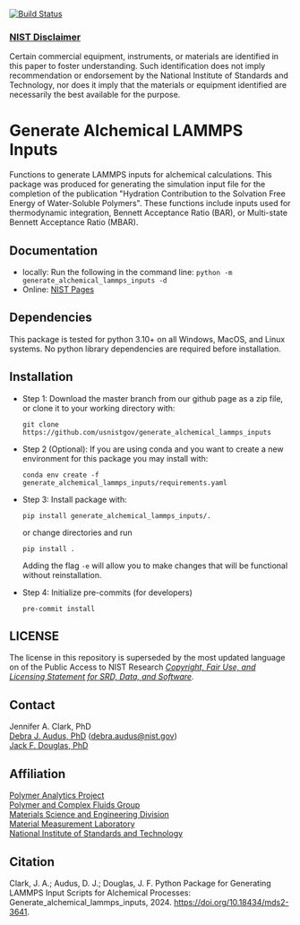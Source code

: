 <!--- GitHub Badges only --->
[![Build Status](https://github.com/usnistgov/generate_alchemical_lammps_inputs/workflows/CI/badge.svg)](https://github.com/usnistgov/generate_alchemical_lammps_inputs/actions?query=workflow%3ACI)

### [NIST Disclaimer][nist-disclaimer]

Certain commercial equipment, instruments, or materials are identified in this paper to foster understanding. Such identification does not imply recommendation or endorsement by the National Institute of Standards and Technology, nor does it imply that the materials or equipment identified are necessarily the best available for the purpose.

Generate Alchemical LAMMPS Inputs
==============================

Functions to generate LAMMPS inputs for alchemical calculations. This package was produced for generating the simulation input file for the completion of the publication "Hydration Contribution to the Solvation Free Energy of Water-Soluble Polymers". These functions include inputs used for thermodynamic integration, Bennett Acceptance Ratio (BAR), or Multi-state Bennett Acceptance Ratio (MBAR).

## Documentation

 - locally: Run the following in the command line: ``python -m generate_alchemical_lammps_inputs -d``
 - Online: [NIST Pages][docs4nist]

## Dependencies

This package is tested for python 3.10+ on all Windows, MacOS, and Linux systems.
No python library dependencies are required before installation.

## Installation

* Step 1: Download the master branch from our github page as a zip file, or clone it to your working directory with:

    ``git clone https://github.com/usnistgov/generate_alchemical_lammps_inputs``

* Step 2 (Optional): If you are using conda and you want to create a new environment for this package you may install with:

    ``conda env create -f generate_alchemical_lammps_inputs/requirements.yaml``

* Step 3: Install package with:

    ``pip install generate_alchemical_lammps_inputs/.``

    or change directories and run

    ``pip install .``

    Adding the flag ``-e`` will allow you to make changes that will be functional without reinstallation.

* Step 4: Initialize pre-commits (for developers)

    ``pre-commit install``

## LICENSE

The license in this repository is superseded by the most updated language
on of the Public Access to NIST Research [*Copyright, Fair Use, and Licensing Statement for SRD, Data, and Software*][nist-open].

## Contact

Jennifer A. Clark, PhD\
[Debra J. Audus, PhD][daudus] (debra.audus@nist.gov)\
[Jack F. Douglas, PhD][jdouglas]

## Affiliation
[Polymer Analytics Project][polyanal]\
[Polymer and Complex Fluids Group][group1]\
[Materials Science and Engineering Division][msed]\
[Material Measurement Laboratory][mml]\
[National Institute of Standards and Technology][nist]

## Citation

Clark, J. A.; Audus, D. J.; Douglas, J. F. Python Package for Generating LAMMPS Input Scripts for Alchemical Processes: Generate_alchemical_lammps_inputs, 2024. https://doi.org/10.18434/mds2-3641.

<!-- References -->

[18f-guide]: https://github.com/18F/open-source-guide/blob/18f-pages/pages/making-readmes-readable.md
[cornell-meta]: https://data.research.cornell.edu/content/readme
[gh-rob]: https://odiwiki.nist.gov/pub/ODI/GitHub/GHROB.pdf
[li-bsd]: https://opensource.org/licenses/bsd-license
[li-gpl]: https://opensource.org/licenses/gpl-license
[li-mit]: https://opensource.org/licenses/mit-license
[nist-disclaimer]: https://www.nist.gov/open/license
[nist-open]: https://www.nist.gov/open/license#software
[docs4nist]: https://pages.nist.gov/generate_alchemical_lammps_inputs/en/main/index.html
[daudus]: https://www.nist.gov/people/debra-audus
[jdouglas]: https://www.nist.gov/people/jack-f-douglas
[polyanal]: https://www.nist.gov/programs-projects/polymer-analytics
[group1]: https://www.nist.gov/mml/materials-science-and-engineering-division/polymers-and-complex-fluids-group
[msed]: https://www.nist.gov/mml/materials-science-and-engineering-division
[mml]: https://www.nist.gov/mml
[nist]: https://www.nist.gov
